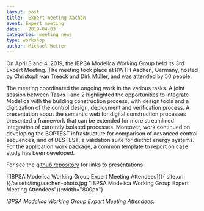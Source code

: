 ```yaml
---
layout: post
title:  Expert meeting Aachen
event: Expert meeting
date:   2019-04-03
categories: meeting news
type: workshop
author: Michael Wetter
---
```


On April 3 and 4, 2019, the IBPSA Modelica Working Group held its 3rd Expert Meeting.
The meeting took place
at RWTH Aachen, Germany, hosted by Christoph van Treeck and Dirk Müller,
and was attended by 50 people.

<!--excerpt-->
The meeting coordinated the ongoing work in the various tasks.
A joint session between Tasks 1 and 2 highlighted the opportunities
to integrate Modelica with the building construction process,
with design tools and a digitization of the control design, deployment
and verification process.
A presentation about the semantic web for digital construction processes
presented a framework that can be extended for more streamlined integration
of currently isolated processes.
Moreover, work continued on developing the BOPTEST infrastructure for comparison
of advanced control sequences, and of DESTEST, a validation suite for district
energy systems. For the application work package, a common template to report
on case study has been developed.


For see the [github repository](https://github.com/ibpsa/modelica-working-group/tree/master/meetings/2019-04-03-expert-meeting-aachen)
for links to presentations.

![IBPSA Modelica Working Group Expert Meeting Attendees]({{ site.url }}/assets/img/aachen-photo.jpg "IBPSA Modelica Working Group Expert Meeting Attendees"){:width="800px"}

*IBPSA Modelica Working Group Expert Meeting Attendees.*

